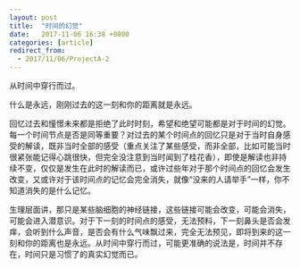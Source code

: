 ```yaml
---
layout: post
title:  "时间的幻觉"
date:   2017-11-06 16:38 +0800
categories: [article]
redirect_from:
  - 2017/11/06/ProjectA-2
---
```


从时间中穿行而过。

什么是永远，刚刚过去的这一刻和你的距离就是永远。

回忆过去和憧憬未来都是拒绝了此时时刻，希望和绝望可能都是对于时间的幻觉。每一个时间节点是否是同等重要？对过去的某个时间点的回忆只是对于当时自身感受的解读，既非当时全部的感受（重点关注了某些感受，而非全部，比如可能当时很紧张能记得心跳很快，但完全没注意到当时闻到了桂花香），即使是解读也非持续不变，仅仅是发生在此时的解读而已，或许过些年对于那个时间点的回忆会发生改变，又或许对于该时间点的记忆会完全消失，就像“没来的人请举手”一样，你不知道消失的是什么记忆。

生理层面讲，那只是某些脑细胞的神经链接，这些链接可能会改变，可能会消失，可能会进入潜意识。对于下一刻的时间点的感受，无法预料，下一刻鼻头是否会发痒，会听到什么声音，是否会有什么气味飘过来，完全无法预见，即将到来的这一刻和你的距离也是永远。从时间中穿行而过，可能更准确的说法是，时间并不存在，时间只是习惯了的真实幻觉而已。


